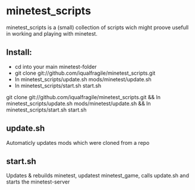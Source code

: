 minetest_scripts
================

minetest_scripts is a (small) collection of scripts wich might proove usefull in working and playing with minetest.


Install:
--------
- cd into your main minetest-folder
- git clone git://github.com/iqualfragile/minetest_scripts.git
- ln minetest_scripts/update.sh mods/minetest/update.sh
- ln minetest_scripts/start.sh start.sh

git clone git://github.com/iqualfragile/minetest_scripts.git && ln minetest_scripts/update.sh mods/minetest/update.sh && ln minetest_scripts/start.sh start.sh

update.sh
---------
Automaticly updates mods which were cloned from a repo

start.sh
--------
Updates & rebuilds minetest, updatest minetest_game, calls update.sh and starts the minetest-server
